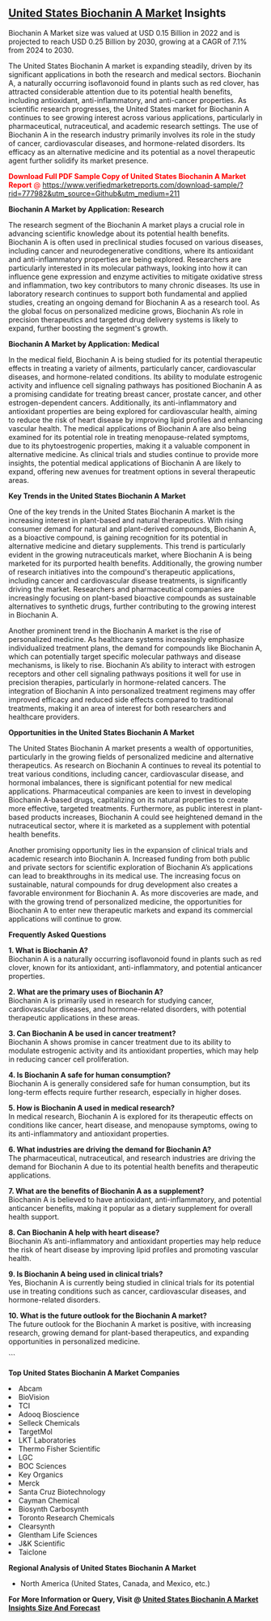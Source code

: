 <h2><a href="https://www.verifiedmarketreports.com/download-sample/?rid=777982&amp;utm_source=Github&amp;utm_medium=211" target="_blank">United States Biochanin A Market</a> Insights</h2><p>Biochanin A Market size was valued at USD 0.15 Billion in 2022 and is projected to reach USD 0.25 Billion by 2030, growing at a CAGR of 7.1% from 2024 to 2030.</p><p><p>The United States Biochanin A market is expanding steadily, driven by its significant applications in both the research and medical sectors. Biochanin A, a naturally occurring isoflavonoid found in plants such as red clover, has attracted considerable attention due to its potential health benefits, including antioxidant, anti-inflammatory, and anti-cancer properties. As scientific research progresses, the United States market for Biochanin A continues to see growing interest across various applications, particularly in pharmaceutical, nutraceutical, and academic research settings. The use of Biochanin A in the research industry primarily involves its role in the study of cancer, cardiovascular diseases, and hormone-related disorders. Its efficacy as an alternative medicine and its potential as a novel therapeutic agent further solidify its market presence.<p><span class=""><span style="color: #ff0000;"><strong>Download Full PDF Sample Copy of United States Biochanin A Market Report</strong> @ </span><a href="https://www.verifiedmarketreports.com/download-sample/?rid=777982&amp;utm_source=Github&amp;utm_medium=211" target="_blank">https://www.verifiedmarketreports.com/download-sample/?rid=777982&amp;utm_source=Github&amp;utm_medium=211</a></span></p></p><p><strong>Biochanin A Market by Application: Research</strong></p><p>The research segment of the Biochanin A market plays a crucial role in advancing scientific knowledge about its potential health benefits. Biochanin A is often used in preclinical studies focused on various diseases, including cancer and neurodegenerative conditions, where its antioxidant and anti-inflammatory properties are being explored. Researchers are particularly interested in its molecular pathways, looking into how it can influence gene expression and enzyme activities to mitigate oxidative stress and inflammation, two key contributors to many chronic diseases. Its use in laboratory research continues to support both fundamental and applied studies, creating an ongoing demand for Biochanin A as a research tool. As the global focus on personalized medicine grows, Biochanin A’s role in precision therapeutics and targeted drug delivery systems is likely to expand, further boosting the segment's growth.<p><strong>Biochanin A Market by Application: Medical</strong></p><p>In the medical field, Biochanin A is being studied for its potential therapeutic effects in treating a variety of ailments, particularly cancer, cardiovascular diseases, and hormone-related conditions. Its ability to modulate estrogenic activity and influence cell signaling pathways has positioned Biochanin A as a promising candidate for treating breast cancer, prostate cancer, and other estrogen-dependent cancers. Additionally, its anti-inflammatory and antioxidant properties are being explored for cardiovascular health, aiming to reduce the risk of heart disease by improving lipid profiles and enhancing vascular health. The medical applications of Biochanin A are also being examined for its potential role in treating menopause-related symptoms, due to its phytoestrogenic properties, making it a valuable component in alternative medicine. As clinical trials and studies continue to provide more insights, the potential medical applications of Biochanin A are likely to expand, offering new avenues for treatment options in several therapeutic areas.<p><strong>Key Trends in the United States Biochanin A Market</strong></p><p>One of the key trends in the United States Biochanin A market is the increasing interest in plant-based and natural therapeutics. With rising consumer demand for natural and plant-derived compounds, Biochanin A, as a bioactive compound, is gaining recognition for its potential in alternative medicine and dietary supplements. This trend is particularly evident in the growing nutraceuticals market, where Biochanin A is being marketed for its purported health benefits. Additionally, the growing number of research initiatives into the compound's therapeutic applications, including cancer and cardiovascular disease treatments, is significantly driving the market. Researchers and pharmaceutical companies are increasingly focusing on plant-based bioactive compounds as sustainable alternatives to synthetic drugs, further contributing to the growing interest in Biochanin A.<p>Another prominent trend in the Biochanin A market is the rise of personalized medicine. As healthcare systems increasingly emphasize individualized treatment plans, the demand for compounds like Biochanin A, which can potentially target specific molecular pathways and disease mechanisms, is likely to rise. Biochanin A’s ability to interact with estrogen receptors and other cell signaling pathways positions it well for use in precision therapies, particularly in hormone-related cancers. The integration of Biochanin A into personalized treatment regimens may offer improved efficacy and reduced side effects compared to traditional treatments, making it an area of interest for both researchers and healthcare providers.<p><strong>Opportunities in the United States Biochanin A Market</strong></p><p>The United States Biochanin A market presents a wealth of opportunities, particularly in the growing fields of personalized medicine and alternative therapeutics. As research on Biochanin A continues to reveal its potential to treat various conditions, including cancer, cardiovascular disease, and hormonal imbalances, there is significant potential for new medical applications. Pharmaceutical companies are keen to invest in developing Biochanin A-based drugs, capitalizing on its natural properties to create more effective, targeted treatments. Furthermore, as public interest in plant-based products increases, Biochanin A could see heightened demand in the nutraceutical sector, where it is marketed as a supplement with potential health benefits.<p>Another promising opportunity lies in the expansion of clinical trials and academic research into Biochanin A. Increased funding from both public and private sectors for scientific exploration of Biochanin A’s applications can lead to breakthroughs in its medical use. The increasing focus on sustainable, natural compounds for drug development also creates a favorable environment for Biochanin A. As more discoveries are made, and with the growing trend of personalized medicine, the opportunities for Biochanin A to enter new therapeutic markets and expand its commercial applications will continue to grow.<p><strong>Frequently Asked Questions</strong></p><p><strong>1. What is Biochanin A?</strong><br>Biochanin A is a naturally occurring isoflavonoid found in plants such as red clover, known for its antioxidant, anti-inflammatory, and potential anticancer properties.</p><p><strong>2. What are the primary uses of Biochanin A?</strong><br>Biochanin A is primarily used in research for studying cancer, cardiovascular diseases, and hormone-related disorders, with potential therapeutic applications in these areas.</p><p><strong>3. Can Biochanin A be used in cancer treatment?</strong><br>Biochanin A shows promise in cancer treatment due to its ability to modulate estrogenic activity and its antioxidant properties, which may help in reducing cancer cell proliferation.</p><p><strong>4. Is Biochanin A safe for human consumption?</strong><br>Biochanin A is generally considered safe for human consumption, but its long-term effects require further research, especially in higher doses.</p><p><strong>5. How is Biochanin A used in medical research?</strong><br>In medical research, Biochanin A is explored for its therapeutic effects on conditions like cancer, heart disease, and menopause symptoms, owing to its anti-inflammatory and antioxidant properties.</p><p><strong>6. What industries are driving the demand for Biochanin A?</strong><br>The pharmaceutical, nutraceutical, and research industries are driving the demand for Biochanin A due to its potential health benefits and therapeutic applications.</p><p><strong>7. What are the benefits of Biochanin A as a supplement?</strong><br>Biochanin A is believed to have antioxidant, anti-inflammatory, and potential anticancer benefits, making it popular as a dietary supplement for overall health support.</p><p><strong>8. Can Biochanin A help with heart disease?</strong><br>Biochanin A’s anti-inflammatory and antioxidant properties may help reduce the risk of heart disease by improving lipid profiles and promoting vascular health.</p><p><strong>9. Is Biochanin A being used in clinical trials?</strong><br>Yes, Biochanin A is currently being studied in clinical trials for its potential use in treating conditions such as cancer, cardiovascular diseases, and hormone-related disorders.</p><p><strong>10. What is the future outlook for the Biochanin A market?</strong><br>The future outlook for the Biochanin A market is positive, with increasing research, growing demand for plant-based therapeutics, and expanding opportunities in personalized medicine.</p>```</p><p><strong>Top United States Biochanin A Market Companies</strong></p><div data-test-id=""><p><li>Abcam</li><li> BioVision</li><li> TCI</li><li> Adooq Bioscience</li><li> Selleck Chemicals</li><li> TargetMol</li><li> LKT Laboratories</li><li> Thermo Fisher Scientific</li><li> LGC</li><li> BOC Sciences</li><li> Key Organics</li><li> Merck</li><li> Santa Cruz Biotechnology</li><li> Cayman Chemical</li><li> Biosynth Carbosynth</li><li> Toronto Research Chemicals</li><li> Clearsynth</li><li> Glentham Life Sciences</li><li> J&K Scientific</li><li> Taiclone</li></p><div><strong>Regional Analysis of&nbsp;United States Biochanin A Market</strong></div><ul><li dir="ltr"><p dir="ltr">North America&nbsp;(United States, Canada, and Mexico, etc.)</p></li></ul><p><strong>For More Information or Query, Visit @&nbsp;</strong><strong><a href="https://www.verifiedmarketreports.com/product/biochanin-a-market/?utm_source=Github&amp;utm_medium=211" target="_blank">United States Biochanin A Market Insights Size And Forecast</a></strong></p></div>
